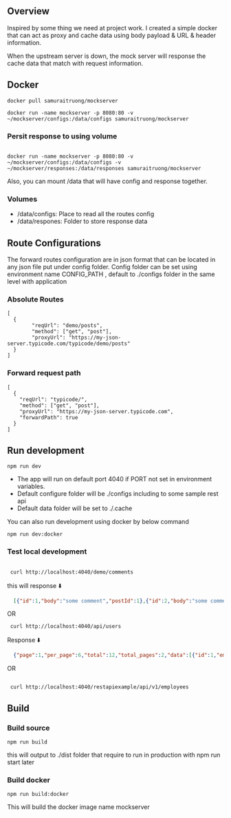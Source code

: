 ## Overview
Inspired by some thing we need at project work. I created a simple docker that can act as proxy and cache data using body payload & URL & header information. 

When the upstream server is down, the mock server will response the cache data that match with request information.



## Docker
```
docker pull samuraitruong/mockserver

docker run -name mockserver -p 8080:80 -v ~/mockserver/configs:/data/configs samuraitruong/mockserver

```
### Persit response to using volume

```

docker run -name mockserver -p 8080:80 -v ~/mockserver/configs:/data/configs -v ~/mockserver/responses:/data/responses samuraitruong/mockserver

```

Also, you can mount /data that will have config and response together.


### Volumes
- /data/configs: Place to read all the routes config
- /data/respones: Folder to store response data



## Route Configurations

The forward routes configuration are in json format that can be located in any json file put under config folder. 
Config folder can be set using environment name CONFIG_PATH , default to ./configs folder in the same level with application

### Absolute Routes 
```
[
  {
        "reqUrl": "demo/posts",
        "method": ["get", "post"],
        "proxyUrl": "https://my-json-server.typicode.com/typicode/demo/posts"
  }
]
```

### Forward request path

```
[
  {
    "reqUrl": "typicode/",
    "method": ["get", "post"],
    "proxyUrl": "https://my-json-server.typicode.com",
    "forwardPath": true
  }
]

```


## Run development

```
npm run dev 

```

- The app will run on default port 4040 if PORT not set in environment variables.
- Default configure folder will be ./configs including to some sample rest api 
- Default data folder will be set to ./.cache

You can also run development using docker by below command

```
npm run dev:docker

```
### Test local development

```bash

 curl http://localhost:4040/demo/comments

```
this will response ⬇️
```json
  [{"id":1,"body":"some comment","postId":1},{"id":2,"body":"some comment","postId":1}
```

OR 

```bash
 curl http://localhost:4040/api/users

```
Response  ⬇️
```json
  {"page":1,"per_page":6,"total":12,"total_pages":2,"data":[{"id":1,"email":"george.bluth@reqres.in","first_name":"George","last_name":"Bluth","avatar":"https://s3.amazonaws.com/uifaces/faces/twitter/calebogden/128.jpg"},{"id":2,"email":"janet.weaver@reqres.in","first_name":"Janet","last_name":"Weaver","avatar":"https://s3.amazonaws.com/uifaces/faces/twitter/josephstein/128.jpg"},{"id":3,"email":"emma.wong@reqres.in","first_name":"Emma","last_name":"Wong","avatar":"https://s3.amazonaws.com/uifaces/faces/twitter/olegpogodaev/128.jpg"},{"id":4,"email":"eve.holt@reqres.in","first_name":"Eve","last_name":"Holt","avatar":"https://s3.amazonaws.com/uifaces/faces/twitter/marcoramires/128.jpg"},{"id":5,"email":"charles.morris@reqres.in","first_name":"Charles","last_name":"Morris","avatar":"https://s3.amazonaws.com/uifaces/faces/twitter/stephenmoon/128.jpg"},{"id":6,"email":"tracey.ramos@reqres.in","first_name":"Tracey","last_name":"Ramos","avatar":"https://s3.amazonaws.com/uifaces/faces/twitter/bigmancho/128.jpg"}],"ad":{"company":"StatusCode Weekly","url":"http://statuscode.org/","text":"A weekly newsletter focusing on software development, infrastructure, the server, performance, and the stack end of things."}}
```

OR 

```

 curl http://localhost:4040/restapiexample/api/v1/employees

```

## Build
### Build source

```
npm run build
```
this will output to ./dist folder that require to run in production with npm run start later

### Build docker

```
npm run build:docker

```
This will build the docker image name mockserver

